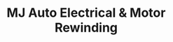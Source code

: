 ---
title: "MJ Auto Electrical & Motor Rewinding"
url: /santa-rosa/mj-auto-electrical-and-motor-rewinding/
shop: car parts
---